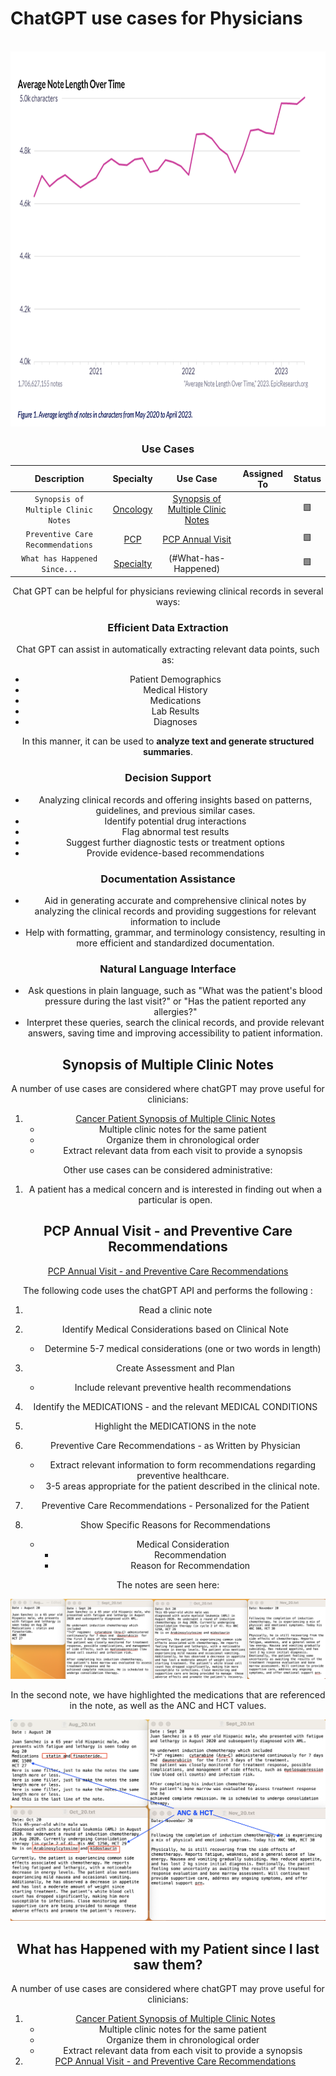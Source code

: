 # ChatGPT use cases for Physicians  




<br>
<div style="text-align: center;"><IMG SRC="Pics/Note_Bloat_Epic.png"  width="700" height="600" ALT="image">
<br>



 


### Use Cases 

Description | Specialty | Use Case | Assigned To | Status
:---:|:-----:|:------------:|:-----------:|:-----------:
`Synopsis of Multiple Clinic Notes`| [Oncology](https://github.com/mvigoda/Coding/blob/master/Cancer_Patient_Synopsis.ipynb) | [Synopsis of Multiple Clinic Notes](#synopsis-of-multiple-clinic-notes) |   | 🟩
`Preventive Care Recommendations`| [PCP](https://github.com/mvigoda/Coding/blob/master/Infer_Preventive_Health_Recommendations.ipynb) | [PCP Annual Visit](#pcp-annual-visit-and-preventive-care-recommendations) |   | 🟩
`What has Happened Since...`| [Specialty](https://github.com/mvigoda/Coding/blob/master/What_has_happened_since_last_time_v_3.ipynb) | (#What-has-Happened) |   | 🟩











Chat GPT can be helpful for physicians reviewing clinical records in several ways:

### Efficient Data Extraction   
  Chat GPT can assist in automatically extracting relevant data points, such as:
 
- Patient Demographics
- Medical History
- Medications
- Lab Results
- Diagnoses  
    

In this manner, it can be used to **analyze text and generate structured summaries**.

### Decision Support  
- Analyzing clinical records and offering insights based on patterns, guidelines, and previous similar cases. 
- Identify potential drug interactions
- Flag abnormal test results  
- Suggest further diagnostic tests or treatment options  
- Provide evidence-based recommendations  

### Documentation Assistance  
- Aid in generating accurate and comprehensive clinical notes by analyzing the clinical records and providing suggestions for relevant information to include
- Help with formatting, grammar, and terminology consistency, resulting in more efficient and standardized documentation.

### Natural Language Interface  
- Ask questions in plain language, such as "What was the patient's blood pressure during the last visit?" or "Has the patient reported any allergies?"
- Interpret these queries, search the clinical records, and provide relevant answers, saving time and improving accessibility to patient information.






<a id="synopsis-of-multiple-clinic-notes"></a>
## Synopsis of Multiple Clinic Notes  

 

A number of use cases are considered where chatGPT may prove useful for clinicians:
1. [Cancer Patient Synopsis of Multiple Clinic Notes](https://github.com/mvigoda/Coding/blob/master/Cancer_Patient_Synopsis.ipynb)
	- Multiple clinic notes for the same patient 
	- Organize them in chronological order
	- Extract relevant data from each visit to provide a synopsis

Other use cases can be considered administrative:
1. A patient has a medical concern and is interested in finding out when a particular is open.

<a id="pcp-annual-visit-and-preventive-care-recommendations"></a>
## PCP Annual Visit - and Preventive Care Recommendations

[PCP Annual Visit - and Preventive Care Recommendations](https://github.com/mvigoda/Coding/blob/master/Infer_Preventive_Health_Recommendations.ipynb)

The following code uses the chatGPT API and performs the following :
1. Read a clinic note
2. Identify Medical Considerations based on Clinical Note
	- Determine 5-7 medical considerations (one or two words in length) 
3. Create Assessment and Plan
	- Include relevant preventive health recommendations
4. Identify the MEDICATIONS - and the relevant MEDICAL CONDITIONS
5. Highlight the MEDICATIONS in the note
6. Preventive Care Recommendations - as Written by Physician  
	- Extract relevant information to form recommendations regarding preventive healthcare.
	- 3-5 areas appropriate for the patient described in the clinical note.
7. Preventive Care Recommendations - Personalized for the Patient


7. Show Specific Reasons for Recommendations
	- Medical Consideration
    	- Recommendation
    	- Reason for Recommendation



The notes are seen here:

![alt text](patient_notes.png "Here is Title")

In the second note, we have highlighted the medications that are referenced in the note, as well as the ANC and HCT values.

![alt text](patient_notes_1.png "Here is Title")





<a id="What-has-Happened"></a>
## What has Happened with my Patient since I last saw them?  

 


A number of use cases are considered where chatGPT may prove useful for clinicians:
1. [Cancer Patient Synopsis of Multiple Clinic Notes](https://github.com/mvigoda/Coding/blob/master/Cancer_Patient_Synopsis.ipynb)
	- Multiple clinic notes for the same patient 
	- Organize them in chronological order
	- Extract relevant data from each visit to provide a synopsis
2. [PCP Annual Visit - and Preventive Care Recommendations](https://github.com/mvigoda/Coding/blob/master/Infer_Preventive_Health_Recommendations.ipynb)

 
